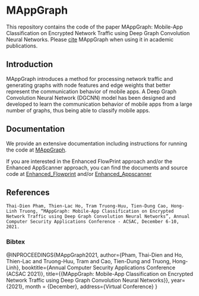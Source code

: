 # MAppGraph
This repository contains the code of the paper MAppGraph: Mobile-App Classification on Encrypted Network
Traffic using Deep Graph Convolution Neural Networks.
Please [cite](#References) MAppGraph when using it in academic publications.

## Introduction
MAppGraph introduces a method for processing network traffic and generating graphs with node features and edge weights that better represent the communication behavior of mobile apps. A Deep Graph Convolution Neural Network (DGCNN) model has been designed and developed to learn the communication behavior of mobile apps from a large number of graphs, thus being able to classify mobile apps.

## Documentation
We provide an extensive documentation including instructions for running the code at [MAppGraph](https://soeai.github.io/MAppGraph/).

If you are interested in the Enhanced FlowPrint approach and/or the Enhanced AppScanner approach, you can find the documents and source code at [Enhanced_Flowprint](https://github.com/hothienlac/Enhanced_Flowprint) and/or [Enhanced_Appscanner](https://github.com/dienthaipham103/Enhanced_Appscanner)

## References
`Thai-Dien Pham, Thien-Lac Ho, Tram Truong-Huu, Tien-Dung Cao, Hong-Linh Truong, “MAppGraph: Mobile-App Classification on Encrypted Network Traffic using Deep Graph Convolution Neural Networks”, Annual Computer Security Applications Conference - ACSAC, December 6-10, 2021.`

### Bibtex
@INPROCEEDINGS{MAppGraph2021,
author={Pham, Thai-Dien and Ho, Thien-Lac and Truong-Huu, Tram and Cao, Tien-Dung and Truong, Hong-Linh},
  booktitle={Annual Computer Security Applications Conference (ACSAC 2021)}, 
title={{MAppGraph: Mobile-App Classification on Encrypted Network Traffic using Deep Graph Convolution Neural Networks}}, 
  year={2021},
  month = {December},
address={Virtual Conference}
}
